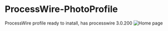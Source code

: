 # ProcessWire-PhotoProfile
ProcessWire profile ready to inatall, has processwire 3.0.200
![Home page](https://user-images.githubusercontent.com/72650886/185784312-629537bb-8d46-423d-bbc5-52962e2949cc.png)
